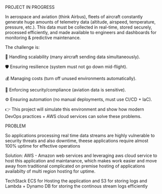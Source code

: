 PROJECT IN PROGRESS

In aerospace and aviation (think Airbus), fleets of aircraft constantly generate huge amounts of telemetry data (altitude, airspeed, temperature, pressure, etc.).
This data must be collected in real-time, stored securely, processed efficiently, and made available to engineers and dashboards for monitoring & predictive maintenance.


The challenge is:


🚦 Handling scalability (many aircraft sending data simultaneously).


🛡️ Ensuring resilience (system must not go down mid-flight).


💰 Managing costs (turn off unused environments automatically).


🔐 Enforcing security/compliance (aviation data is sensitive).


⚙️ Ensuring automation (no manual deployments, must use CI/CD + IaC).


👉 This project will simulate this environment and show how modern DevOps practices + AWS cloud services can solve these problems.

PROBLEM

So applications processing real time data streams are highly vulnerable to security threats and also downtime, theese applications require almost 100% uptime for effective operations

Solution:
AWS - Amazon web services and leveraging aws cloud service to host this application and maintanance, which makes work easier and move away from traditional complicated on premise hosting of applications
availabilty of multi region hosting for uptime.


TechStack
ECS for Hosting the application and S3 for storing logs and Lambda + Dynamo DB for storing the continous stream logs efficiently

